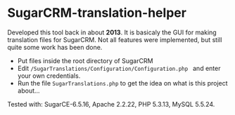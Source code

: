 # SugarCRM-translation-helper
Developed this tool back in about **2013**. It is basicaly the GUI for making translation files for SugarCRM. Not all features were implemented, but still quite some work has been done.

- Put files inside the root directory of SugarCRM
- Edit `/SugarTranslations/Configuration/Configuration.php ` and enter your own credentials.
- Run the file `SugarTranslations.php` to get the idea on what is this project about...

Tested with: SugarCE-6.5.16, Apache 2.2.22, PHP 5.3.13, MySQL 5.5.24.
